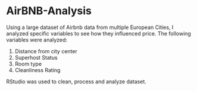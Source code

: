 # AirBNB-Analysis
Using a large dataset of Airbnb data from multiple European Cities, I analyzed specific variables to see how they influenced price.
The following variables were analyzed:
1. Distance from city center
 2. Superhost Status
3. Room type
4. Cleanliness Rating

RStudio was used to clean, process and analyze dataset.
